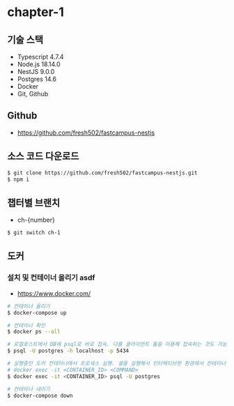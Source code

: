 # chapter-1

## 기술 스택

- Typescript 4.7.4
- Node.js 18.14.0
- NestJS 9.0.0
- Postgres 14.6
- Docker
- Git, Github

## Github

- https://github.com/fresh502/fastcampus-nestjs

## 소스 코드 다운로드

```bash
$ git clone https://github.com/fresh502/fastcampus-nestjs.git
$ npm i
```

## 챕터별 브랜치

- ch-{number}

```bash
$ git switch ch-1
```

## 도커

### 설치 및 컨테이너 올리기 asdf

- https://www.docker.com/

```bash
# 컨테이너 올리기
$ docker-compose up

# 컨테이너 확인
$ docker ps --all

# 로컬호스트에서 DB에 psql로 바로 접속. 다를 클라이언트 툴을 이용해 접속하는 것도 가능
$ psql -U postgres -h localhost -p 5434

# 실행중인 도커 컨테이너에서 프로세스 실행. 셸을 실행해서 인터렉티브한 환경에서 컨테이너 환경을 탐색하는 것도 가능
# docker exec -it <CONTAINER_ID> <COMMAND>
$ docker exec -it <CONTAINER_ID> psql -U postgres

# 컨테이너 내리기
$ docker-compose down
```
